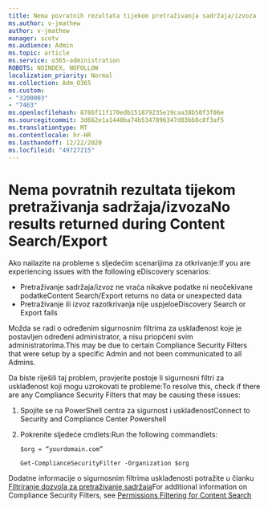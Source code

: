 ```yaml
---
title: Nema povratnih rezultata tijekom pretraživanja sadržaja/izvoza
ms.author: v-jmathew
author: v-jmathew
manager: scotv
ms.audience: Admin
ms.topic: article
ms.service: o365-administration
ROBOTS: NOINDEX, NOFOLLOW
localization_priority: Normal
ms.collection: Adm_O365
ms.custom:
- "3200003"
- "7463"
ms.openlocfilehash: 8786f11f170edb151879235e19caa38b50f3f06e
ms.sourcegitcommit: 3d662e1a1440ba74b5347896347d03bb8c8f3af5
ms.translationtype: MT
ms.contentlocale: hr-HR
ms.lasthandoff: 12/22/2020
ms.locfileid: "49727215"
---
```

# <a name="no-results-returned-during-content-searchexport"></a><span data-ttu-id="13c39-102">Nema povratnih rezultata tijekom pretraživanja sadržaja/izvoza</span><span class="sxs-lookup"><span data-stu-id="13c39-102">No results returned during Content Search/Export</span></span>

<span data-ttu-id="13c39-103">Ako nailazite na probleme s sljedećim scenarijima za otkrivanje:</span><span class="sxs-lookup"><span data-stu-id="13c39-103">If you are experiencing issues with the following eDiscovery scenarios:</span></span>

- <span data-ttu-id="13c39-104">Pretraživanje sadržaja/izvoz ne vraća nikakve podatke ni neočekivane podatke</span><span class="sxs-lookup"><span data-stu-id="13c39-104">Content Search/Export returns no data or unexpected data</span></span>
- <span data-ttu-id="13c39-105">Pretraživanje ili izvoz razotkrivanja nije uspjelo</span><span class="sxs-lookup"><span data-stu-id="13c39-105">eDiscovery Search or Export fails</span></span>

<span data-ttu-id="13c39-106">Možda se radi o određenim sigurnosnim filtrima za usklađenost koje je postavljen određeni administrator, a nisu priopćeni svim administratorima.</span><span class="sxs-lookup"><span data-stu-id="13c39-106">This may be due to certain Compliance Security Filters that were setup by a specific Admin and not been communicated to all Admins.</span></span>

<span data-ttu-id="13c39-107">Da biste riješili taj problem, provjerite postoje li sigurnosni filtri za usklađenost koji mogu uzrokovati te probleme:</span><span class="sxs-lookup"><span data-stu-id="13c39-107">To resolve this, check if there are any Compliance Security Filters that may be causing these issues:</span></span>

1. <span data-ttu-id="13c39-108">Spojite se na PowerShell centra za sigurnost i usklađenost</span><span class="sxs-lookup"><span data-stu-id="13c39-108">Connect to Security and Compliance Center Powershell</span></span>
2. <span data-ttu-id="13c39-109">Pokrenite sljedeće cmdlets:</span><span class="sxs-lookup"><span data-stu-id="13c39-109">Run the following commandlets:</span></span>

    `$org = “yourdomain.com”`

    `Get-ComplianceSecurityFilter -Organization $org`

<span data-ttu-id="13c39-110">Dodatne informacije o sigurnosnim filtrima usklađenosti potražite u članku [Filtriranje dozvola za pretraživanje sadržaja](https://docs.microsoft.com/microsoft-365/compliance/permissions-filtering-for-content-search)</span><span class="sxs-lookup"><span data-stu-id="13c39-110">For additional information on Compliance Security Filters, see [Permissions Filtering for Content Search](https://docs.microsoft.com/microsoft-365/compliance/permissions-filtering-for-content-search)</span></span>
